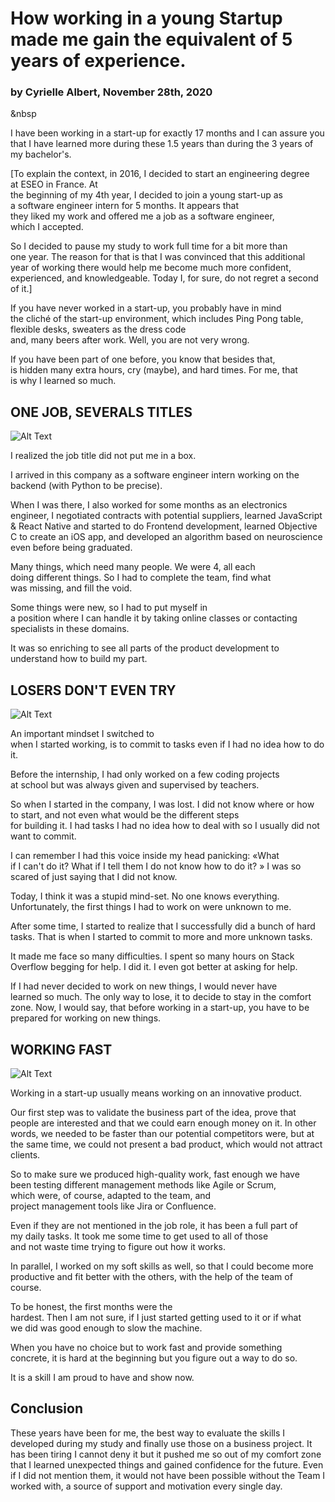 # How working in a young Startup made me gain the equivalent of 5 years of experience.
### by Cyrielle Albert, November 28th, 2020
&nbsp

I have been working in a start-up for exactly 17 months and I can assure you that I have learned more during these 1.5 years than during the 3 years of my bachelor's.

[To explain the context, in 2016, I decided to start an engineering degree at ESEO in France. At the beginning of my 4th year, I decided to join a young start-up as a software engineer intern for 5 months. It appears that they liked my work and offered me a job as a software engineer, which I accepted.

So I decided to pause my study to work full time for a bit more than one year. The reason for that is that I was convinced that this additional year of working there would help me become much more confident, experienced, and knowledgeable. Today I, for sure, do not regret a second of it.]

If you have never worked in a start-up, you probably have in mind the cliché of the start-up environment, which includes Ping Pong table, flexible desks, sweaters as the dress code and, many beers after work. Well, you are not very wrong.

If you have been part of one before, you know that besides that, is hidden many extra hours, cry (maybe), and hard times. For me, that is why I learned so much.

## ONE JOB, SEVERALS TITLES
![Alt Text](https://media.giphy.com/media/Nx85vtTY70T3W/giphy.gif)

I realized the job title did not put me in a box.

I arrived in this company as a software engineer intern working on the backend (with Python to be precise).

When I was there, I also worked for some months as an electronics engineer, I negotiated contracts with potential suppliers, learned JavaScript & React Native and started to do Frontend development, learned Objective C to create an iOS app, and developed an algorithm based on neuroscience even before being graduated.

Many things, which need many people. We were 4, all each doing different things. So I had to complete the team, find what was missing, and fill the void.

Some things were new, so I had to put myself in a position where I can handle it by taking online classes or contacting specialists in these domains.

It was so enriching to see all parts of the product development to understand how to build my part.

## **LOSERS DON'T EVEN TRY**
![Alt Text](https://media.giphy.com/media/tK5JkmMAPveNO/giphy.gif)

An important mindset I switched to when I started working, is to commit to tasks even if I had no idea how to do it.

Before the internship, I had only worked on a few coding projects at school but was always given and supervised by teachers.

So when I started in the company, I was lost. I did not know where or how to start, and not even what would be the different steps for building it. I had tasks I had no idea how to deal with so I usually did not want to commit.

I can remember I had this voice inside my head panicking: «What if I can't do it? What if I tell them I do not know how to do it? » I was so scared of just saying that I did not know.

Today, I think it was a stupid mind-set. No one knows everything. Unfortunately, the first things I had to work on were unknown to me.

After some time, I started to realize that I successfully did a bunch of hard tasks. That is when I started to commit to more and more unknown tasks.

It made me face so many difficulties. I spent so many hours on Stack Overflow begging for help. I did it. I even got better at asking for help.

If I had never decided to work on new things, I would never have learned so much. The only way to lose, it to decide to stay in the comfort zone. Now, I would say, that before working in a start-up, you have to be prepared for working on new things.

## **WORKING FAST**
![Alt Text](https://media.giphy.com/media/icIppFtD6AF1lXtSdo/giphy.gif)

Working in a start-up usually means working on an innovative product.

Our first step was to validate the business part of the idea, prove that people are interested and that we could earn enough money on it. In other words, we needed to be faster than our potential competitors were, but at the same time, we could not present a bad product, which would not attract clients.

So to make sure we produced high-quality work, fast enough we have been testing different management methods like Agile or Scrum, which were, of course, adapted to the team, and project management tools like Jira or Confluence.

Even if they are not mentioned in the job role, it has been a full part of my daily tasks. It took me some time to get used to all of those and not waste time trying to figure out how it works.

In parallel, I worked on my soft skills as well, so that I could become more productive and fit better with the others, with the help of the team of course.

To be honest, the first months were the hardest. Then I am not sure, if I just started getting used to it or if what we did was good enough to slow the machine.

When you have no choice but to work fast and provide something concrete, it is hard at the beginning but you figure out a way to do so.

It is a skill I am proud to have and show now.

## Conclusion

These years have been for me, the best way to evaluate the skills I developed during my study and finally use those on a business project. It has been tiring I cannot deny it but it pushed me so out of my comfort zone that I learned unexpected things and gained confidence for the future. Even if I did not mention them, it would not have been possible without the Team I worked with, a source of support and motivation every single day.